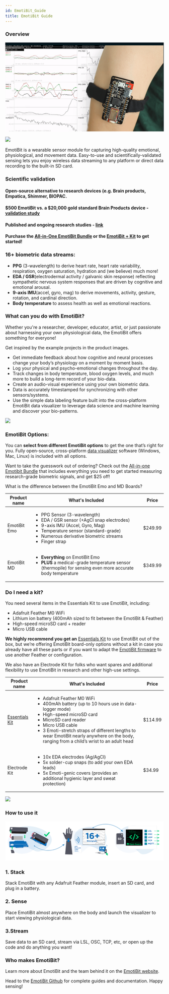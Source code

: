 ```yaml
---
id: EmotiBit_Guide
title: EmotiBit Guide
---
```

### Overview

![EmotiBit](../../assets/ThirdPartyImages/Emotibit.png)

![](https://media.giphy.com/media/Ff3juECW18Yg7gI7y0/giphy.gif)

EmotiBit is a wearable sensor module for capturing high-quality emotional, physiological, and movement data. Easy-to-use and scientifically-validated sensing lets you enjoy wireless data streaming to any platform or direct data recording to the built-in SD card.

### Scientific validation
#### Open-source alternative to research devices (e.g. Brain products, Empatica, Shimmer, BIOPAC.
#### $500 EmotiBit vs. a $20,000 gold standard Brain Products device - [validation study](https://papers.ssrn.com/sol3/papers.cfm?abstract_id=4700861)
#### Published and ongoing research studies - [link](https://mailchi.mp/e84c45c6588b/emotibit-update-get-beta-access-5426115?e=922d75e5e6)

#### Purchase the [All-in-One EmotiBit Bundle](https://shop.openbci.com/collections/frontpage/products/all-in-one-emotibit-bundle) or the [EmotiBit + Kit](https://shop.openbci.com/collections/frontpage/products/emotibit) to get started!


### 16+ biometric data streams: 
* **PPG** (3-wavelength) to derive heart rate, heart rate variability, respiration, oxygen saturation, hydration and (we believe) much more!
* **EDA / GSR**(electrodermal activity / galvanic skin response) reflecting sympathetic nervous system responses that are driven by cognitive and emotional arousal.
* **9-axis IMU**(accel, gyro, mag) to derive movements, activity, gesture, rotation, and cardinal direction.
* **Body temperature** to assess health as well as emotional reactions.

### What can you do with EmotiBit?
Whether you're a researcher, developer, educator, artist, or just passionate about harnessing your own physiological data, the EmotiBit offers something for everyone! 

Get inspired by the example projects in the product images.

* Get immediate feedback about how cognitive and neural processes change your body’s physiology on a moment by moment basis.
* Log your physical and psycho-emotional changes throughout the day.
* Track changes in body temperature, blood oxygen levels, and much more to build a long-term record of your bio-data.
* Create an audio-visual experience using your own biometric data. 
* Data is accurately timestamped for synchronizing with other sensors/systems.
* Use the simple data labeling feature built into the cross-platform EmotiBit data visualizer to leverage data science and machine learning and discover your bio-patterns.

![](https://cdn.shopify.com/s/files/1/0613/9353/files/EmotiBit_a_la_carte_01_480x480.jpg?v=1643667558)

### EmotiBit Options: 
You can **select from different EmotiBit options** to get the one that’s right for you. Fully open-source, cross-platform [data visualizer](https://github.com/EmotiBit/ofxEmotiBit/releases) software (Windows, Mac, Linux) is included with all options.


Want to take the guesswork out of ordering? Check out the [All-in-one Emotibit Bundle](https://shop.openbci.com/products/all-in-one-emotibit-bundle?variant=39871467782302) that includes everything you need to get started measuring research-grade biometric signals, and get $25 off! 

What is the difference between the EmotiBit Emo and MD Boards?

| Product name      | What's Included | Price   |
| ---        |    ----   |          --- |
| EmotiBit Emo            | <ul><li>PPG Sensor (3-wavelength) </li><li>EDA / GSR sensor (+AgCl snap electrodes)</li><li>9-axis IMU (Accel, Gyro, Mag)</li><li>Temperature sensor (standard-grade)</li><li>Numerous derivative biometric streams</li><li>Finger strap      </li></ul>| $249.99   |
| EmotiBit MD   |  <ul><li>**Everything** on EmotiBit Emo</li><li>**PLUS** a medical-grade temperature sensor (thermopile) for sensing even more accurate body temperature  </li></ul>     | $349.99      |

### Do I need a kit?
You need several items in the Essentials Kit to use EmotiBit, including:

* Adafruit Feather M0 WiFi
* Lithium ion battery (400mAh sized to fit between the EmotiBit & Feather)
* High-speed microSD card + reader
* Micro USB cable

**We highly recommend you get an** [Essentials Kit](https://shop.openbci.com/collections/frontpage/products/emotibit-essentials-kit?variant=42366414749936) to use EmotiBit out of the box, but we’re offering EmotiBit board-only options without a kit in case you already have all these parts or if you want to adapt the [EmotiBit firmware](https://github.com/EmotiBit/EmotiBit_FeatherWing) to use another Feather or configuration.

We also have an Electrode Kit for folks who want spares and additional flexibility to use EmotiBit in research and other high-use settings.

| Product name      | What's Included | Price   |
| ---        |    ----   |          --- |
| [Essentials Kit](https://shop.openbci.com/collections/frontpage/products/emotibit-essentials-kit?variant=42366414749936)          | <ul><li>Adafruit Feather M0 WiFi </li><li>400mAh battery (up to 10 hours use in data-logger mode)</li><li>High-speed microSD card</li><li>MicroSD card reader</li><li>Micro USB cable</li><li>3 Emoti-stretch straps of different lengths to wear EmotiBit nearly anywhere on the body, ranging from a child’s wrist to an adult head </li></ul>    | $114.99  |
| Electrode Kit  |  <ul><li>10x EDA electrodes (Ag/AgCl)</li><li>5x solder-cup snaps (to add your own EDA leads)   </li><li>5x Emoti-genic covers (provides an additional hygienic layer and sweat protection) </li></ul>    |$34.99    |

![](https://media1.giphy.com/media/lKcSrcr58hch9ZieE1/giphy.gif?cid=790b7611dd919598cee4b4b51d2094e000cd6b94b7aa740f&rid=giphy.gif&ct=g)

### How to use it

![EmotiBit_setup](../../assets/ThirdPartyImages/Emotibit_setup.PNG)

### 1. Stack

Stack EmotiBit with any Adafruit Feather module, insert an SD card, and plug in a battery.

### 2. Sense

Place EmotiBit almost anywhere on the body and launch the visualizer to start viewing physiological data.

### 3.Stream

Save data to an SD card, stream via LSL, OSC, TCP, etc, or open up the code and do anything you want!


### Who makes EmotiBit?
Learn more about EmotiBit and the team behind it on the [EmotiBit website](https://www.emotibit.com). 

Head to the [EmotiBit Github](https://github.com/EmotiBit) for complete guides and documentation.
Happy sensing!

